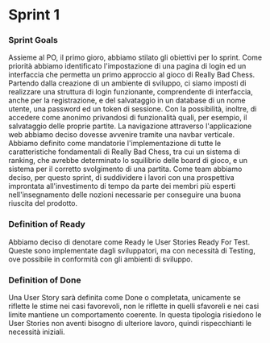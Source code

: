 # Sprint 1

### Sprint Goals
Assieme al PO, il primo gioro, abbiamo stilato gli obiettivi per lo sprint.
Come priorità abbiamo identificato l'impostazione di una pagina di login ed un interfaccia che permetta un primo approccio al gioco di Really Bad Chess.
Partendo dalla creazione di un ambiente di sviluppo, ci siamo imposti di realizzare una struttura di login funzionante, comprendente di interfaccia, anche per la registrazione, e del salvataggio in un database di un nome utente, una password ed un token di sessione. Con la possibilità, inoltre, di accedere come anonimo privandosi di funzionalità quali, per esempio, il salvataggio delle proprie partite.
La navigazione attraverso l'applicazione web abbiamo deciso dovesse avvenire tramite una navbar verticale.
Abbiamo definito come mandatorie l'implementazione di tutte le caratteristiche fondamentali di Really Bad Chess, tra cui un sistema di ranking, che avrebbe determinato lo squilibrio delle board di gioco, e un sistema per il corretto svolgimento di una partita.
Come team abbiamo deciso, per questo sprint, di suddividere i lavori con una prospettiva improntata all'investimento di tempo da parte dei membri più esperti nell'insegnamento delle nozioni necessarie per conseguire una buona riuscita del prodotto.

### Definition of Ready
Abbiamo deciso di denotare come Ready le User Stories Ready For Test. 
Queste sono implementate dagli sviluppatori, ma con necessità di Testing, ove possibile in conformità con gli ambienti di sviluppo.

### Definition of Done
Una User Story sarà definita come Done o completata, unicamente se riflette le stime nei casi favorevoli, non le riflette in quelli sfavoreli e nei casi limite mantiene un comportamento coerente. In questa tipologia risiedono le User Stories non aventi bisogno di ulteriore lavoro, quindi rispecchianti le necessità iniziali.